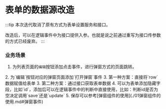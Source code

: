 # 表单的数据源改造

:::tip
本次迭代取消了原有方式为表单设置服务和接口。

改造后，可以在逻辑事件中为接口提供入参。也就是说之前通过重写为接口传参数的方式已经废弃。
:::

### 业务场景
1. 为列表页面的`编辑`按钮添加点击事件，进行弹窗方式的页面跳转。
<drawing-bed src="20240422/3.png"/>
2. 为`编辑`按钮对应的弹窗页面添加`打开弹窗`事件
<drawing-bed src="20240422/4.png"/>
3. 第一种方案：直接将`row`数据赋值给表单
<drawing-bed src="20240422/5.png"/>
3. 第二种方案：通过接口获取表单数据
<drawing-bed src="20240422/6.png"/>
<drawing-bed src="20240422/7.png"/>
4. 可以为表单添加隐藏字段，比如`id`，添加后可以在逻辑事件中的判断中直接使用，比如：判断id是否为空决定调用`save`还是`update`
<drawing-bed src="20240422/8.png"/>
5. 保存可以参考[弹窗组件的使用](./01弹窗组件的使用.md#弹窗事件)